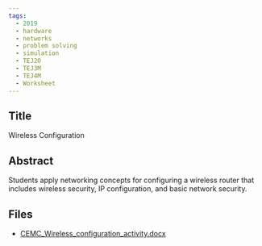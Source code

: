 ```yaml
---
tags:
  - 2019
  - hardware
  - networks
  - problem solving
  - simulation
  - TEJ2O
  - TEJ3M
  - TEJ4M
  - Worksheet
---
```

    
## Title

Wireless Configuration

## Abstract

Students apply networking concepts for configuring a wireless router that includes wireless security, IP configuration, and basic network security.

## Files

- [CEMC_Wireless_configuration_activity.docx](resources/2019/Patrick_Pichette/CEMC_Wireless_configuration_activity.docx)
